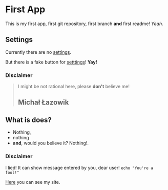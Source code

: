 First App
=========

This is my first app, first git repository, first branch __and__ first readme!
_Yeah._

Settings
--------

Currently there are no [settings][1].

But there is a fake button for [setttings][1]!
__Yay!__

### Disclaimer
> I might be not rational here, please __don't__ believe me!
> ## Michał Łazowik

What is does?
-------------

* Nothing,
* nothing
* __and__, would you believe it? Nothing!.

### Disclaimer
I lied! It can show message entered by you, dear user! `echo "You're a fool!"`

[Here](https://d610.pl "D610 Test Server") you can see my site.

[1]: http://example.com/    "Settings"
